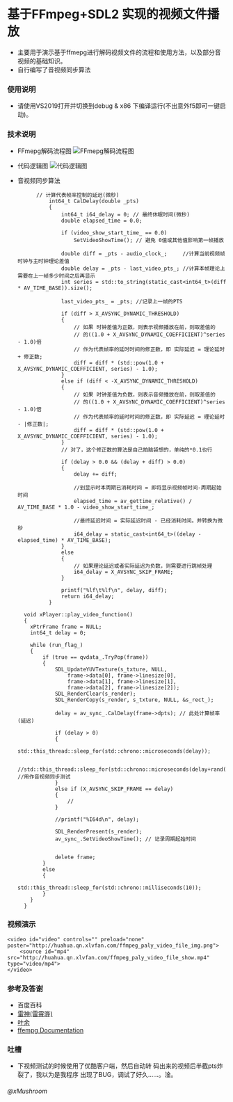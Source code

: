 # 基于FFmpeg+SDL2 实现的视频文件播放
+ 主要用于演示基于ffmepg进行解码视频文件的流程和使用方法，以及部分音视频的基础知识。
+ 自行编写了音视频同步算法
  
### 使用说明
+ 请使用VS2019打开并切换到debug & x86 下编译运行(不出意外f5即可一键启动)。

### 技术说明
+ FFmepg解码流程图
    ![FFmepg解码流程图](http://huahua.qn.xlvfan.com/ffmpeg_paly_video_file_ffmepg%E8%A7%A3%E7%A0%81%E6%B5%81%E7%A8%8B.png)

+ 代码逻辑图
    ![代码逻辑图](http://huahua.qn.xlvfan.com/ffmpeg_paly_video_file_%E4%BB%A3%E7%A0%81%E9%80%BB%E8%BE%91%E5%9B%BE.jpg)
  
+ 音视频同步算法
  ```
  		// 计算代表帧率控制的延迟(微秒)
			int64_t CalDelay(double _pts)
			{
				int64_t i64_delay = 0; // 最终休眠时间(微秒)
				double elapsed_time = 0.0;

				if (video_show_start_time_ == 0.0)
					SetVideoShowTime(); // 避免 0值或其他值影响第一帧播放

				double diff = _pts - audio_clock_;	   //计算当前视频帧时钟与主时钟理论差值
				double delay = _pts - last_video_pts_; //计算本帧理论上需要在上一帧多少时间之后再显示
				int series = std::to_string(static_cast<int64_t>(diff * AV_TIME_BASE)).size();

				last_video_pts_ = _pts; //记录上一帧的PTS

				if (diff > X_AVSYNC_DYNAMIC_THRESHOLD)
				{
					// 如果 时钟差值为正数，则表示视频播放在前，则取差值的 
					// 的((1.0 + X_AVSYNC_DYNAMIC_COEFFICIENT)^series - 1.0)倍
					// 作为代表帧率的延时时间的修正数，即 实际延迟 = 理论延时 + 修正数;
					diff = diff * (std::pow(1.0 + X_AVSYNC_DYNAMIC_COEFFICIENT, series) - 1.0);
				}
				else if (diff < -X_AVSYNC_DYNAMIC_THRESHOLD)
				{
					// 如果 时钟差值为负数，则表示音频播放在前，则取差值的 
					// 的((1.0 + X_AVSYNC_DYNAMIC_COEFFICIENT)^series - 1.0)倍
					// 作为代表帧率的延时时间的修正数，即 实际延迟 = 理论延时 - |修正数|;
					diff = diff * (std::pow(1.0 + X_AVSYNC_DYNAMIC_COEFFICIENT, series) - 1.0);
				}
				// 对了，这个修正数的算法是自己拍脑袋想的，单纯的*0.1也行

				if (delay > 0.0 && (delay + diff) > 0.0)
				{
					delay += diff;

					//到显示时本周期已消耗时间 = 即将显示视频帧时间-周期起始时间
					elapsed_time = av_gettime_relative() / AV_TIME_BASE * 1.0 - video_show_start_time_;

					//最终延迟时间 = 实际延迟时间 - 已经消耗时间。并转换为微秒
					i64_delay = static_cast<int64_t>((delay - elapsed_time) * AV_TIME_BASE);
				}
				else
				{
					// 如果理论延迟或者实际延迟为负数，则需要进行跳帧处理
					i64_delay = X_AVSYNC_SKIP_FRAME;
				}

				printf("%lf\t%lf\n", delay, diff);
				return i64_delay;
			}
  ```

  ```
    void xPlayer::play_video_function()
    {
      xPtrFrame frame = NULL;
      int64_t delay = 0;

      while (run_flag_)
      {
          if (true == qvdata_.TryPop(frame))
          {
              SDL_UpdateYUVTexture(s_txture, NULL,
                  frame->data[0], frame->linesize[0],
                  frame->data[1], frame->linesize[1],
                  frame->data[2], frame->linesize[2]);
              SDL_RenderClear(s_render);
              SDL_RenderCopy(s_render, s_txture, NULL, &s_rect_);

              delay = av_sync_.CalDelay(frame->dpts); // 此处计算帧率(延迟)

              if (delay > 0)
              {
                  std::this_thread::sleep_for(std::chrono::microseconds(delay));

                  //std::this_thread::sleep_for(std::chrono::microseconds(delay+rand()%40000)); //用作音视频同步测试
              }
              else if (X_AVSYNC_SKIP_FRAME == delay)
              {
                  //
              }

              //printf("%I64d\n", delay);

              SDL_RenderPresent(s_render);
              av_sync_.SetVideoShowTime(); // 记录周期起始时间


              delete frame;
          }
          else
          {
              std::this_thread::sleep_for(std::chrono::milliseconds(10));
          }
      }
    }
  ```

### 视频演示
    <video id="video" controls="" preload="none" poster="http://huahua.qn.xlvfan.com/ffmpeg_paly_video_file_img.png">
        <source id="mp4" src="http://huahua.qn.xlvfan.com/ffmpeg_paly_video_file_show.mp4" type="video/mp4">
    </video>

### 参考及答谢
+ 百度百科
+ [雷神(雷霄骅)](https://blog.csdn.net/leixiaohua1020/category_1360795.html)
+ [叶余](https://www.cnblogs.com/leisure_chn/p/10284653.html)
+ [ffempg Documentation](http://ffmpeg.org/doxygen/4.1/index.html)

### 吐槽
+ 下视频测试的时候使用了优酷客户端，然后自动转
  码出来的视频后半截pts炸裂了，我以为是我程序
  出现了BUG，调试了好久……。淦。

###### @xMushroom
